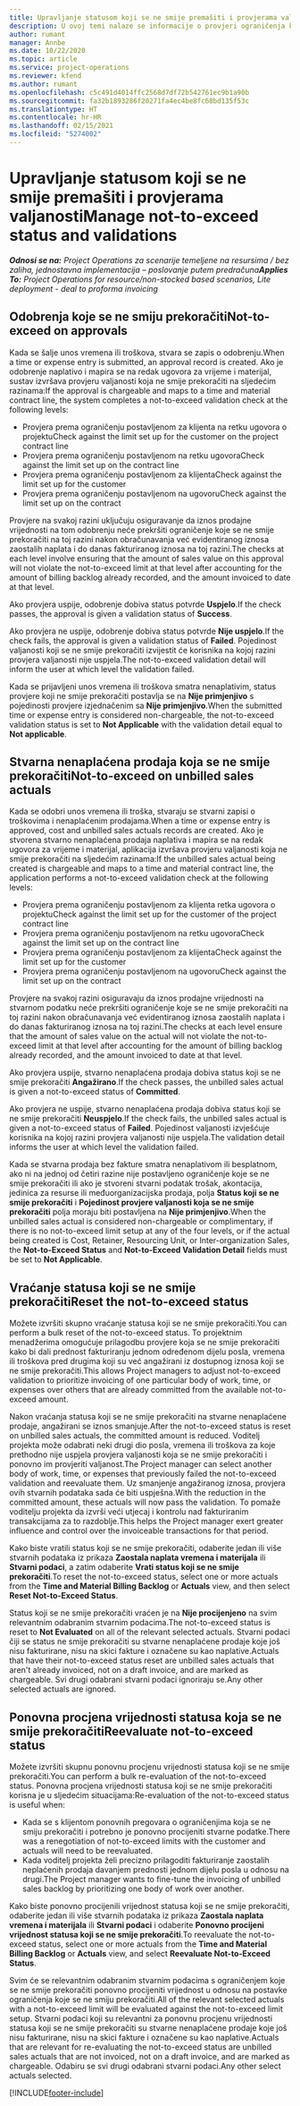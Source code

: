 ```yaml
---
title: Upravljanje statusom koji se ne smije premašiti i provjerama valjanosti
description: U ovoj temi nalaze se informacije o provjeri ograničenja koja se ne smiju prekoračiti u aplikaciji Project Operations.
author: rumant
manager: Annbe
ms.date: 10/22/2020
ms.topic: article
ms.service: project-operations
ms.reviewer: kfend
ms.author: rumant
ms.openlocfilehash: c5c491d4014ffc2568d7df72b542761ec9b1a90b
ms.sourcegitcommit: fa32b1893286f20271fa4ec4be8fc68bd135f53c
ms.translationtype: HT
ms.contentlocale: hr-HR
ms.lasthandoff: 02/15/2021
ms.locfileid: "5274002"
---
```

# <a name="manage-not-to-exceed-status-and-validations"></a><span data-ttu-id="4c514-103">Upravljanje statusom koji se ne smije premašiti i provjerama valjanosti</span><span class="sxs-lookup"><span data-stu-id="4c514-103">Manage not-to-exceed status and validations</span></span> 

<span data-ttu-id="4c514-104">_**Odnosi se na:** Project Operations za scenarije temeljene na resursima / bez zaliha, jednostavna implementacija – poslovanje putem predračuna_</span><span class="sxs-lookup"><span data-stu-id="4c514-104">_**Applies To:** Project Operations for resource/non-stocked based scenarios, Lite deployment - deal to proforma invoicing_</span></span>

## <a name="not-to-exceed-on-approvals"></a><span data-ttu-id="4c514-105">Odobrenja koje se ne smiju prekoračiti</span><span class="sxs-lookup"><span data-stu-id="4c514-105">Not-to-exceed on approvals</span></span>

<span data-ttu-id="4c514-106">Kada se šalje unos vremena ili troškova, stvara se zapis o odobrenju.</span><span class="sxs-lookup"><span data-stu-id="4c514-106">When a time or expense entry is submitted, an approval record is created.</span></span> <span data-ttu-id="4c514-107">Ako je odobrenje naplativo i mapira se na redak ugovora za vrijeme i materijal, sustav izvršava provjeru valjanosti koja ne smije prekoračiti na sljedećim razinama:</span><span class="sxs-lookup"><span data-stu-id="4c514-107">If the approval is chargeable and maps to a time and material contract line, the system completes a not-to-exceed validation check at the following levels:</span></span>

  - <span data-ttu-id="4c514-108">Provjera prema ograničenju postavljenom za klijenta na retku ugovora o projektu</span><span class="sxs-lookup"><span data-stu-id="4c514-108">Check against the limit set up for the customer on the project contract line</span></span>
  - <span data-ttu-id="4c514-109">Provjera prema ograničenju postavljenom na retku ugovora</span><span class="sxs-lookup"><span data-stu-id="4c514-109">Check against the limit set up on the contract line</span></span>
  - <span data-ttu-id="4c514-110">Provjera prema ograničenju postavljenom za klijenta</span><span class="sxs-lookup"><span data-stu-id="4c514-110">Check against the limit set up for the customer</span></span>
  - <span data-ttu-id="4c514-111">Provjera prema ograničenju postavljenom na ugovoru</span><span class="sxs-lookup"><span data-stu-id="4c514-111">Check against the limit set up on the contract</span></span>

<span data-ttu-id="4c514-112">Provjere na svakoj razini uključuju osiguravanje da iznos prodajne vrijednosti na tom odobrenju neće prekršiti ograničenje koje se ne smije prekoračiti na toj razini nakon obračunavanja već evidentiranog iznosa zaostalih naplata i do danas fakturiranog iznosa na toj razini.</span><span class="sxs-lookup"><span data-stu-id="4c514-112">The checks at each level involve ensuring that the amount of sales value on this approval will not violate the not-to-exceed limit at that level after accounting for the amount of billing backlog already recorded, and the amount invoiced to date at that level.</span></span>

<span data-ttu-id="4c514-113">Ako provjera uspije, odobrenje dobiva status potvrde **Uspjelo**.</span><span class="sxs-lookup"><span data-stu-id="4c514-113">If the check passes, the approval is given a validation status of **Success**.</span></span>

<span data-ttu-id="4c514-114">Ako provjera ne uspije, odobrenje dobiva status potvrde **Nije uspjelo**.</span><span class="sxs-lookup"><span data-stu-id="4c514-114">If the check fails, the approval is given a validation status of **Failed**.</span></span> <span data-ttu-id="4c514-115">Pojedinost valjanosti koji se ne smije prekoračiti izvijestit će korisnika na kojoj razini provjera valjanosti nije uspjela.</span><span class="sxs-lookup"><span data-stu-id="4c514-115">The not-to-exceed validation detail will inform the user at which level the validation failed.</span></span>

<span data-ttu-id="4c514-116">Kada se prijavljeni unos vremena ili troškova smatra nenaplativim, status provjere koji ne smije prekoračiti postavlja se na **Nije primjenjivo** s pojedinosti provjere izjednačenim sa **Nije primjenjivo**.</span><span class="sxs-lookup"><span data-stu-id="4c514-116">When the submitted time or expense entry is considered non-chargeable, the not-to-exceed validation status is set to **Not Applicable** with the validation detail equal to **Not applicable**.</span></span>

## <a name="not-to-exceed-on-unbilled-sales-actuals"></a><span data-ttu-id="4c514-117">Stvarna nenaplaćena prodaja koja se ne smije prekoračiti</span><span class="sxs-lookup"><span data-stu-id="4c514-117">Not-to-exceed on unbilled sales actuals</span></span>

<span data-ttu-id="4c514-118">Kada se odobri unos vremena ili troška, stvaraju se stvarni zapisi o troškovima i nenaplaćenim prodajama.</span><span class="sxs-lookup"><span data-stu-id="4c514-118">When a time or expense entry is approved, cost and unbilled sales actuals records are created.</span></span> <span data-ttu-id="4c514-119">Ako je stvorena stvarno nenaplaćena prodaja naplativa i mapira se na redak ugovora za vrijeme i materijal, aplikacija izvršava provjeru valjanosti koja ne smije prekoračiti na sljedećim razinama:</span><span class="sxs-lookup"><span data-stu-id="4c514-119">If the unbilled sales actual being created is chargeable and maps to a time and material contract line, the application performs a not-to-exceed validation check at the following levels:</span></span>

  - <span data-ttu-id="4c514-120">Provjera prema ograničenju postavljenom za klijenta retka ugovora o projektu</span><span class="sxs-lookup"><span data-stu-id="4c514-120">Check against the limit set up for the customer of the project contract line</span></span>
  - <span data-ttu-id="4c514-121">Provjera prema ograničenju postavljenom na retku ugovora</span><span class="sxs-lookup"><span data-stu-id="4c514-121">Check against the limit set up on the contract line</span></span>
  - <span data-ttu-id="4c514-122">Provjera prema ograničenju postavljenom za klijenta</span><span class="sxs-lookup"><span data-stu-id="4c514-122">Check against the limit set up for the customer</span></span>
  - <span data-ttu-id="4c514-123">Provjera prema ograničenju postavljenom na ugovoru</span><span class="sxs-lookup"><span data-stu-id="4c514-123">Check against the limit set up on the contract</span></span>

<span data-ttu-id="4c514-124">Provjere na svakoj razini osiguravaju da iznos prodajne vrijednosti na stvarnom podatku neće prekršiti ograničenje koje se ne smije prekoračiti na toj razini nakon obračunavanja već evidentiranog iznosa zaostalih naplata i do danas fakturiranog iznosa na toj razini.</span><span class="sxs-lookup"><span data-stu-id="4c514-124">The checks at each level ensure that the amount of sales value on the actual will not violate the not-to-exceed limit at that level after accounting for the amount of billing backlog already recorded, and the amount invoiced to date at that level.</span></span>

<span data-ttu-id="4c514-125">Ako provjera uspije, stvarno nenaplaćena prodaja dobiva status koji se ne smije prekoračiti **Angažirano**.</span><span class="sxs-lookup"><span data-stu-id="4c514-125">If the check passes, the unbilled sales actual is given a not-to-exceed status of **Committed**.</span></span>

<span data-ttu-id="4c514-126">Ako provjera ne uspije, stvarno nenaplaćena prodaja dobiva status koji se ne smije prekoračiti **Neuspjelo**.</span><span class="sxs-lookup"><span data-stu-id="4c514-126">If the check fails, the unbilled sales actual is given a not-to-exceed status of **Failed**.</span></span> <span data-ttu-id="4c514-127">Pojedinost valjanosti izvješćuje korisnika na kojoj razini provjera valjanosti nije uspjela.</span><span class="sxs-lookup"><span data-stu-id="4c514-127">The validation detail informs the user at which level the validation failed.</span></span>

<span data-ttu-id="4c514-128">Kada se stvarna prodaja bez fakture smatra nenaplativom ili besplatnom, ako ni na jednoj od četiri razine nije postavljeno ograničenje koje se ne smije prekoračiti ili ako je stvoreni stvarni podatak trošak, akontacija, jedinica za resurse ili međuorganizacijska prodaja, polja **Status koji se ne smije prekoračiti** i **Pojedinost provjere valjanosti koja se ne smije prekoračiti** polja moraju biti postavljena na **Nije primjenjivo**.</span><span class="sxs-lookup"><span data-stu-id="4c514-128">When the unbilled sales actual is considered non-chargeable or complimentary, if there is no not-to-exceed limit setup at any of the four levels, or if the actual being created is Cost, Retainer, Resourcing Unit, or Inter-organization Sales, the **Not-to-Exceed Status** and **Not-to-Exceed Validation Detail** fields must be set to **Not Applicable**.</span></span>

## <a name="reset-the-not-to-exceed-status"></a><span data-ttu-id="4c514-129">Vraćanje statusa koji se ne smije prekoračiti</span><span class="sxs-lookup"><span data-stu-id="4c514-129">Reset the not-to-exceed status</span></span>

<span data-ttu-id="4c514-130">Možete izvršiti skupno vraćanje statusa koji se ne smije prekoračiti.</span><span class="sxs-lookup"><span data-stu-id="4c514-130">You can perform a bulk reset of the not-to-exceed status.</span></span> <span data-ttu-id="4c514-131">To projektnim menadžerima omogućuje prilagodbu provjere koja se ne smije prekoračiti kako bi dali prednost fakturiranju jednom određenom dijelu posla, vremena ili troškova pred drugima koji su već angažirani iz dostupnog iznosa koji se ne smije prekoračiti.</span><span class="sxs-lookup"><span data-stu-id="4c514-131">This allows Project managers to adjust not-to-exceed validation to prioritize invoicing of one particular body of work, time, or expenses over others that are already committed from the available not-to-exceed amount.</span></span>

<span data-ttu-id="4c514-132">Nakon vraćanja statusa koji se ne smije prekoračiti na stvarne nenaplaćene prodaje, angažirani se iznos smanjuje.</span><span class="sxs-lookup"><span data-stu-id="4c514-132">After the not-to-exceed status is reset on unbilled sales actuals, the committed amount is reduced.</span></span> <span data-ttu-id="4c514-133">Voditelj projekta može odabrati neki drugi dio posla, vremena ili troškova za koje prethodno nije uspjela provjera valjanosti koja se ne smije prekoračiti i ponovno im provjeriti valjanost.</span><span class="sxs-lookup"><span data-stu-id="4c514-133">The Project manager can select another body of work, time, or expenses that previously failed the not-to-exceed validation and reevaluate them.</span></span> <span data-ttu-id="4c514-134">Uz smanjenje angažiranog iznosa, provjera ovih stvarnih podataka sada će biti uspješna.</span><span class="sxs-lookup"><span data-stu-id="4c514-134">With the reduction in the committed amount, these actuals will now pass the validation.</span></span> <span data-ttu-id="4c514-135">To pomaže voditelju projekta da izvrši veći utjecaj i kontrolu nad fakturiranim transakcijama za to razdoblje.</span><span class="sxs-lookup"><span data-stu-id="4c514-135">This helps the Project manager exert greater influence and control over the invoiceable transactions for that period.</span></span>

<span data-ttu-id="4c514-136">Kako biste vratili status koji se ne smije prekoračiti, odaberite jedan ili više stvarnih podataka iz prikaza **Zaostala naplata vremena i materijala** ili **Stvarni podaci**, a zatim odaberite **Vrati status koji se ne smije prekoračiti**.</span><span class="sxs-lookup"><span data-stu-id="4c514-136">To reset the not-to-exceed status, select one or more actuals from the **Time and Material Billing Backlog** or **Actuals** view, and then select **Reset Not-to-Exceed Status**.</span></span>

<span data-ttu-id="4c514-137">Status koji se ne smije prekoračiti vraćen je na **Nije procijenjeno** na svim relevantnim odabranim stvarnim podacima.</span><span class="sxs-lookup"><span data-stu-id="4c514-137">The not-to-exceed status is reset to **Not Evaluated** on all of the relevant selected actuals.</span></span> <span data-ttu-id="4c514-138">Stvarni podaci čiji se status ne smije prekoračiti su stvarne nenaplaćene prodaje koje još nisu fakturirane, nisu na skici fakture i označene su kao naplative.</span><span class="sxs-lookup"><span data-stu-id="4c514-138">Actuals that have their not-to-exceed status reset are unbilled sales actuals that aren't already invoiced, not on a draft invoice, and are marked as chargeable.</span></span> <span data-ttu-id="4c514-139">Svi drugi odabrani stvarni podaci ignoriraju se.</span><span class="sxs-lookup"><span data-stu-id="4c514-139">Any other selected actuals are ignored.</span></span>

## <a name="reevaluate-not-to-exceed-status"></a><span data-ttu-id="4c514-140">Ponovna procjena vrijednosti statusa koja se ne smije prekoračiti</span><span class="sxs-lookup"><span data-stu-id="4c514-140">Reevaluate not-to-exceed status</span></span>

<span data-ttu-id="4c514-141">Možete izvršiti skupnu ponovnu procjenu vrijednosti statusa koji se ne smije prekoračiti.</span><span class="sxs-lookup"><span data-stu-id="4c514-141">You can perform a bulk re-evaluation of the not-to-exceed status.</span></span> <span data-ttu-id="4c514-142">Ponovna procjena vrijednosti statusa koji se ne smije prekoračiti korisna je u sljedećim situacijama:</span><span class="sxs-lookup"><span data-stu-id="4c514-142">Re-evaluation of the not-to-exceed status is useful when:</span></span>

  - <span data-ttu-id="4c514-143">Kada se s klijentom ponovnih pregovara o ograničenjima koja se ne smiju prekoračiti i potrebno je ponovno procijeniti stvarne podatke.</span><span class="sxs-lookup"><span data-stu-id="4c514-143">There was a renegotiation of not-to-exceed limits with the customer and actuals will need to be reevaluated.</span></span>
  - <span data-ttu-id="4c514-144">Kada voditelj projekta želi precizno prilagoditi fakturiranje zaostalih neplaćenih prodaja davanjem prednosti jednom dijelu posla u odnosu na drugi.</span><span class="sxs-lookup"><span data-stu-id="4c514-144">The Project manager wants to fine-tune the invoicing of unbilled sales backlog by prioritizing one body of work over another.</span></span>

<span data-ttu-id="4c514-145">Kako biste ponovno procijenili vrijednost statusa koji se ne smije prekoračiti, odaberite jedan ili više stvarnih podataka iz prikaza **Zaostala naplata vremena i materijala** ili **Stvarni podaci** i odaberite **Ponovno procijeni vrijednost statusa koji se ne smije prekoračiti**.</span><span class="sxs-lookup"><span data-stu-id="4c514-145">To reevaluate the not-to-exceed status, select one or more actuals from the **Time and Material Billing Backlog** or **Actuals** view, and select **Reevaluate Not-to-Exceed Status**.</span></span>

<span data-ttu-id="4c514-146">Svim će se relevantnim odabranim stvarnim podacima s ograničenjem koje se ne smije prekoračiti ponovno procijeniti vrijednost u odnosu na postavke ograničenja koje se ne smiju prekoračiti.</span><span class="sxs-lookup"><span data-stu-id="4c514-146">All of the relevant selected actuals with a not-to-exceed limit will be evaluated against the not-to-exceed limit setup.</span></span> <span data-ttu-id="4c514-147">Stvarni podaci koji su relevantni za ponovnu procjenu vrijednosti statusa koji se ne smije prekoračiti su stvarne nenaplaćene prodaje koje još nisu fakturirane, nisu na skici fakture i označene su kao naplative.</span><span class="sxs-lookup"><span data-stu-id="4c514-147">Actuals that are relevant for re-evaluating the not-to-exceed status are unbilled sales actuals that are not invoiced, not on a draft invoice, and are marked as chargeable.</span></span> <span data-ttu-id="4c514-148">Odabiru se svi drugi odabrani stvarni podaci.</span><span class="sxs-lookup"><span data-stu-id="4c514-148">Any other select actuals selected.</span></span>


[!INCLUDE[footer-include](../../includes/footer-banner.md)]
